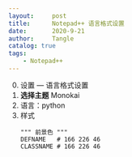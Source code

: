 ```yaml
---
layout:     post
title:      Notepad++ 语言格式设置
date:       2020-9-21
author:     Tangle
catalog: true
tags:
    - Notepad++
---
```


0. 设置 — 语言格式设置
0. **选择主题** Monokai
0. 语言：python
0. 样式
    ```
    """ 前景色 """
    DEFNAME   # 166 226 46
    CLASSNAME # 166 226 46
    ```
